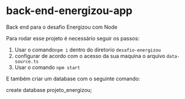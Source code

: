 # back-end-energizou-app
Back end para o desafio Energizou com Node

Para rodar esse projeto é necessário seguir os passos:

1. Usar o comando`npm i` dentro do diretorio `desafio-energizou`
2. configurar de acordo com o acesso da sua maquina o arquivo `data-source.ts`
3. Usar o comando `npm start`

E também criar um database com o seguinte comando:

create database projeto_energizou;
